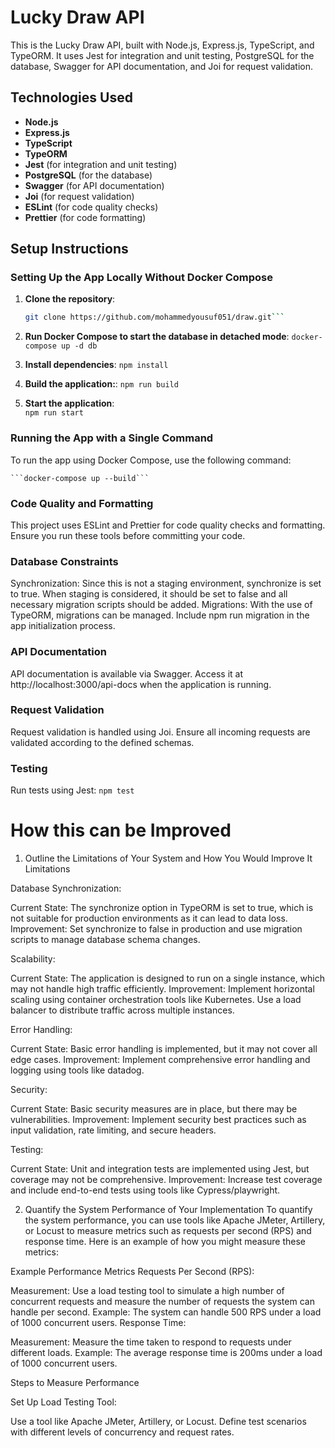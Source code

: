 # Lucky Draw API

This is the Lucky Draw API, built with Node.js, Express.js, TypeScript, and TypeORM. It uses Jest for integration and unit testing, PostgreSQL for the database, Swagger for API documentation, and Joi for request validation.

## Technologies Used

- **Node.js**
- **Express.js**
- **TypeScript**
- **TypeORM**
- **Jest** (for integration and unit testing)
- **PostgreSQL** (for the database)
- **Swagger** (for API documentation)
- **Joi** (for request validation)
- **ESLint** (for code quality checks)
- **Prettier** (for code formatting)

## Setup Instructions

### Setting Up the App Locally Without Docker Compose

1. **Clone the repository**:

   ```bash
   git clone https://github.com/mohammedyousuf051/draw.git```

2. **Run Docker Compose to start the database in detached mode**:
    ```docker-compose up -d db```

3. **Install dependencies**:
    ```npm install```        

4. **Build the application:**:
    ```npm run build``` 

5. **Start the application**:        
    ```npm run start```

### Running the App with a Single Command   
To run the app using Docker Compose, use the following command:

    ```docker-compose up --build```


### Code Quality and Formatting
This project uses ESLint and Prettier for code quality checks and formatting. Ensure you run these tools before committing your code.

### Database Constraints
Synchronization: Since this is not a staging environment, synchronize is set to true. When staging is considered, it should be set to false and all necessary migration scripts should be added.
Migrations: With the use of TypeORM, migrations can be managed. Include npm run migration in the app initialization process.

### API Documentation
API documentation is available via Swagger. Access it at http://localhost:3000/api-docs when the application is running.


### Request Validation
Request validation is handled using Joi. Ensure all incoming requests are validated according to the defined schemas.

### Testing
Run tests using Jest: ```npm test```


# How this can be Improved

1. Outline the Limitations of Your System and How You Would Improve It
Limitations

Database Synchronization:

Current State: The synchronize option in TypeORM is set to true, which is not suitable for production environments as it can lead to data loss.
Improvement: Set synchronize to false in production and use migration scripts to manage database schema changes.

Scalability:

Current State: The application is designed to run on a single instance, which may not handle high traffic efficiently.
Improvement: Implement horizontal scaling using container orchestration tools like Kubernetes. Use a load balancer to distribute traffic across multiple instances.

Error Handling:

Current State: Basic error handling is implemented, but it may not cover all edge cases.
Improvement: Implement comprehensive error handling and logging using tools like datadog.

Security:

Current State: Basic security measures are in place, but there may be vulnerabilities.
Improvement: Implement security best practices such as input validation, rate limiting, and secure headers. 

Testing:

Current State: Unit and integration tests are implemented using Jest, but coverage may not be comprehensive.
Improvement: Increase test coverage and include end-to-end tests using tools like Cypress/playwright. 


2. Quantify the System Performance of Your Implementation
To quantify the system performance, you can use tools like Apache JMeter, Artillery, or Locust to measure metrics such as requests per second (RPS) and response time. Here is an example of how you might measure these metrics:

Example Performance Metrics
Requests Per Second (RPS):

Measurement: Use a load testing tool to simulate a high number of concurrent requests and measure the number of requests the system can handle per second.
Example: The system can handle 500 RPS under a load of 1000 concurrent users.
Response Time:

Measurement: Measure the time taken to respond to requests under different loads.
Example: The average response time is 200ms under a load of 1000 concurrent users.

Steps to Measure Performance

Set Up Load Testing Tool:

Use a tool like Apache JMeter, Artillery, or Locust.
Define test scenarios with different levels of concurrency and request rates.

